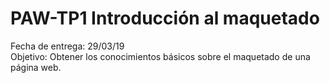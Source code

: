 # PAW-TP1 Introducción al maquetado
Fecha de entrega: 29/03/19<br>
Objetivo: Obtener los conocimientos básicos sobre el maquetado de una página web.

